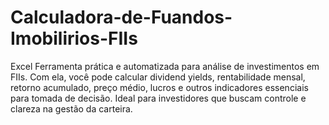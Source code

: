 # Calculadora-de-Fuandos-Imobilirios-FIIs
Excel Ferramenta prática e automatizada para análise de investimentos em FIIs. Com ela, você pode calcular dividend yields, rentabilidade mensal, retorno acumulado, preço médio, lucros e outros indicadores essenciais para tomada de decisão. Ideal para investidores que buscam controle e clareza na gestão da carteira.
